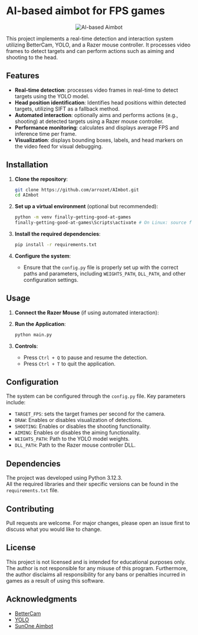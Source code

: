 # AI-based aimbot for FPS games 

<p align="center">
  <img src="https://raw.githubusercontent.com/arrozet/AImbot/main/!aux/presentation/images/gif/cs2-big.gif" alt="AI-based Aimbot">
</p>

This project implements a real-time detection and interaction system utilizing BetterCam, YOLO, and a Razer mouse controller. It processes video frames to detect targets and can perform actions such as aiming and shooting to the head.

## Features

- **Real-time detection**: processes video frames in real-time to detect targets using the YOLO model.
- **Head position identification**: Identifies head positions within detected targets, utilizing SIFT as a fallback method.
- **Automated interaction**: optionally aims and performs actions (e.g., shooting) at detected targets using a Razer mouse controller.
- **Performance monitoring**: calculates and displays average FPS and inference time per frame.
- **Visualization**: displays bounding boxes, labels, and head markers on the video feed for visual debugging.

## Installation

1. **Clone the repository**:

   ```bash
   git clone https://github.com/arrozet/AImbot.git
   cd AImbot
   ```

2. **Set up a virtual environment** (optional but recommended):

   ```bash
   python -m venv finally-getting-good-at-games
   finally-getting-good-at-games\Scripts\activate # On Linux: source finally-getting-good-at-games/bin/activate
   ```

3. **Install the required dependencies**:

   ```bash
   pip install -r requirements.txt
   ```

4. **Configure the system**:

   - Ensure that the `config.py` file is properly set up with the correct paths and parameters, including `WEIGHTS_PATH`, `DLL_PATH`, and other configuration settings.

## Usage

1. **Connect the Razer Mouse** (if using automated interaction):

2. **Run the Application**:

   ```bash
   python main.py
   ```

3. **Controls**:

   - Press `Ctrl + Q` to pause and resume the detection.
   - Press `Ctrl + T` to quit the application.

## Configuration

The system can be configured through the `config.py` file. Key parameters include:

- `TARGET_FPS`: sets the target frames per second for the camera.
- `DRAW`: Enables or disables visualization of detections.
- `SHOOTING`: Enables or disables the shooting functionality.
- `AIMING`: Enables or disables the aiming functionality.
- `WEIGHTS_PATH`: Path to the YOLO model weights.
- `DLL_PATH`: Path to the Razer mouse controller DLL.

## Dependencies

The project was developed using Python 3.12.3.  
All the required libraries and their specific versions can be found in the `requirements.txt` file.

## Contributing

Pull requests are welcome. For major changes, please open an issue first to discuss what you would like to change.

## License

This project is not licensed and is intended for educational purposes only.  
The author is not responsible for any misuse of this program. Furthermore, the author disclaims all responsibility for any bans or penalties incurred in games as a result of using this software.

## Acknowledgments

- [BetterCam](https://github.com/RootKit-Org/BetterCam)
- [YOLO](https://github.com/ultralytics/ultralytics)
- [SunOne Aimbot](https://github.com/SunOner/sunone_aimbot)

